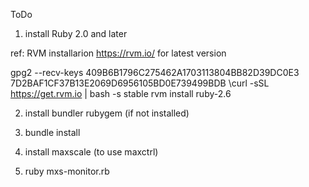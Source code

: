 ToDo

1. install Ruby 2.0 and later

ref: RVM installarion https://rvm.io/ for latest version

gpg2 --recv-keys 409B6B1796C275462A1703113804BB82D39DC0E3 7D2BAF1CF37B13E2069D6956105BD0E739499BDB
\curl -sSL https://get.rvm.io | bash -s stable
rvm install ruby-2.6

2. install bundler rubygem (if not installed)

3. bundle install

4. install maxscale (to use maxctrl)

5. ruby mxs-monitor.rb

